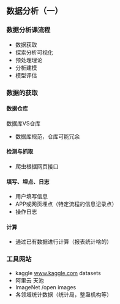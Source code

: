 ## 数据分析（一）

### 数据分析课流程

* 数据获取
* 探索分析可视化
* 预处理理论
* 分析建模
* 模型评估

 

### 数据的获取

#### 数据仓库

数据库VS仓库

* 数据库规范，仓库可能冗余

#### 检测与抓取

* 爬虫根据网页接口

#### 填写、埋点、日志

* 用户填写信息
* APP或网页埋点（特定流程的信息记录点）
* 操作日志

#### 计算

* 通过已有数据进行计算（报表统计啥的）

### 工具网站

* kaggle www.kaggle.com datasets
* 阿里云 天池
* ImageNet /open images
* 各领域统计数据（统计局，整蛊机构等）